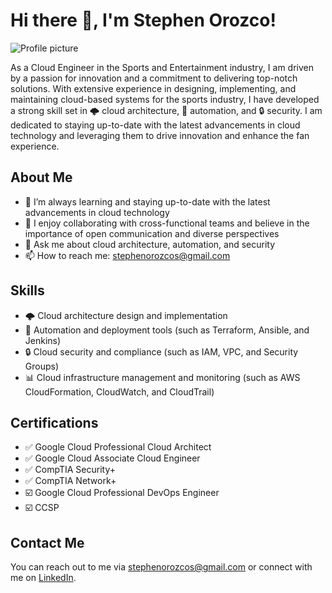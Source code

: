 <body>
	<h1>Hi there 👋, I'm Stephen Orozco!</h1>
	<img src="https://media.licdn.com/dms/image/D5616AQGLey6iVzhbqA/profile-displaybackgroundimage-shrink_350_1400/0/1677831212657?e=1687392000&amp;v=beta&amp;t=djQOvNWaSwA0AHVTyo0T13LJd0rtPU-qpIGBwju0F68" alt="Profile picture">
	<p>As a Cloud Engineer in the Sports and Entertainment industry, I am driven by a passion for innovation and a commitment to delivering top-notch solutions. With extensive experience in designing, implementing, and maintaining cloud-based systems for the sports industry, I have developed a strong skill set in 🌩️ cloud architecture, 🤖 automation, and 🔒 security. I am dedicated to staying up-to-date with the latest advancements in cloud technology and leveraging them to drive innovation and enhance the fan experience.</p>
	<h2>About Me</h2>
	<ul>
		<li>🌱 I’m always learning and staying up-to-date with the latest advancements in cloud technology</li>
		<li>👯 I enjoy collaborating with cross-functional teams and believe in the importance of open communication and diverse perspectives</li>
		<li>💬 Ask me about cloud architecture, automation, and security</li>
		<li>📫 How to reach me: <a href="mailto:stephenorozcos@gmail.com">stephenorozcos@gmail.com</a></li>
	</ul>
	<h2>Skills</h2>
	<ul>
			<li>🌩️ Cloud architecture design and implementation</li>
			<li>🤖 Automation and deployment tools (such as Terraform, Ansible, and Jenkins)</li>
			<li>🔒 Cloud security and compliance (such as IAM, VPC, and Security Groups)</li>
			<li>📊 Cloud infrastructure management and monitoring (such as AWS CloudFormation, CloudWatch, and CloudTrail)</li>
	</ul>
	<h2>Certifications</h2>
	<ul>
			<li>✅ Google Cloud Professional Cloud Architect</li>
			<li>✅ Google Cloud Associate Cloud Engineer</li>
			<li>✅ CompTIA Security+</li>
			<li>✅ CompTIA Network+</li>
			<li>☑️ Google Cloud Professional DevOps Engineer</li>
			<li>☑️ CCSP</li>
	</ul>
	<h2>Contact Me</h2>
	<p>You can reach out to me via <a href="mailto:stephenorozcos@gmail.com">stephenorozcos@gmail.com</a> or connect with me on <a href="https://www.linkedin.com/in/stephenorozco/">LinkedIn</a>.</p>
</body>
